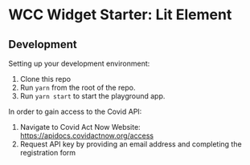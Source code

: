 # WCC Widget Starter: Lit Element
## Development

Setting up your development environment:

1. Clone this repo
2. Run `yarn` from the root of the repo.
3. Run `yarn start` to start the playground app.

In order to gain access to the Covid API:

1. Navigate to Covid Act Now Website: https://apidocs.covidactnow.org/access
2. Request API key by providing an email address and completing the registration form